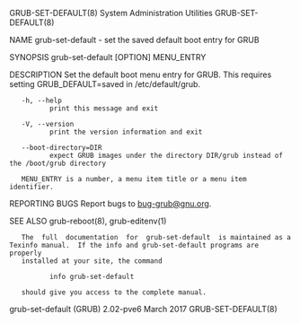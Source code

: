 GRUB-SET-DEFAULT(8)                                       System Administration Utilities                                      GRUB-SET-DEFAULT(8)

NAME
       grub-set-default - set the saved default boot entry for GRUB

SYNOPSIS
       grub-set-default [OPTION] MENU_ENTRY

DESCRIPTION
       Set the default boot menu entry for GRUB.  This requires setting GRUB_DEFAULT=saved in /etc/default/grub.

       -h, --help
              print this message and exit

       -V, --version
              print the version information and exit

       --boot-directory=DIR
              expect GRUB images under the directory DIR/grub instead of the /boot/grub directory

       MENU_ENTRY is a number, a menu item title or a menu item identifier.

REPORTING BUGS
       Report bugs to <bug-grub@gnu.org>.

SEE ALSO
       grub-reboot(8), grub-editenv(1)

       The  full  documentation  for  grub-set-default  is maintained as a Texinfo manual.  If the info and grub-set-default programs are properly
       installed at your site, the command

              info grub-set-default

       should give you access to the complete manual.

grub-set-default (GRUB) 2.02-pve6                                   March 2017                                                 GRUB-SET-DEFAULT(8)
